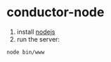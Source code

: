 # conductor-node

1. install [nodejs](https://nodejs.org/en/download/)
2. run the server: 
```
node bin/www
```